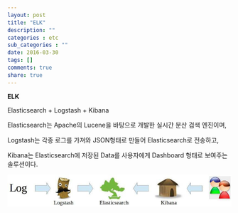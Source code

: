 ```yaml
---
layout: post
title: "ELK"
description: ""
categories : etc
sub_categories : ""
date: 2016-03-30
tags: []
comments: true
share: true
---
```


**ELK**

Elasticsearch + Logstash + Kibana

Elasticsearch는 Apache의 Lucene을 바탕으로 개발한 실시간 분산 검색 엔진이며,

Logstash는 각종 로그를 가져와 JSON형태로 만들어 Elasticsearch로 전송하고,

Kibana는 Elasticsearch에 저장된 Data를 사용자에게 Dashboard 형태로 보여주는 솔루션이다.

  

  

![](/assets/images/posts/560/22224C5056FB33EB1748B5.JPEG)

  

